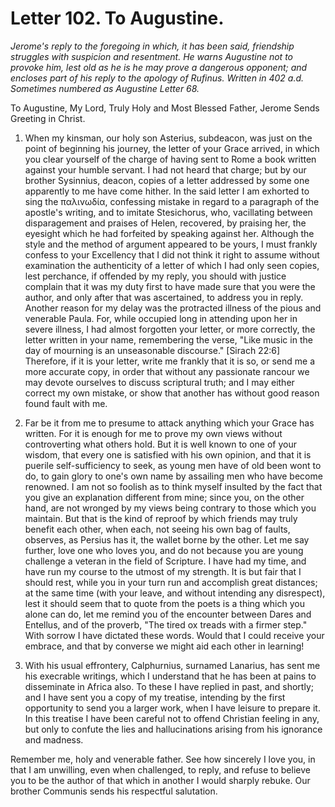<h1>Letter 102. To Augustine.</h1>

<p><i>Jerome's reply to the foregoing in which, it has been said, friendship struggles with suspicion and resentment. He warns Augustine not to provoke him, lest old as he is he may prove a dangerous opponent; and encloses part of his reply to the apology of Rufinus. Written in 402 a.d. Sometimes numbered as Augustine Letter 68.</i></p>

To Augustine, My Lord, Truly Holy and Most Blessed Father, Jerome Sends Greeting in Christ.

1. When my kinsman, our holy son Asterius, subdeacon, was just on the point of beginning his journey, the letter of your Grace arrived, in which you clear yourself of the charge of having sent to Rome a book written against your humble servant. I had not heard that charge; but by our brother Sysinnius, deacon, copies of a letter addressed by some one apparently to me have come hither. In the said letter I am exhorted to sing the παλινωδία, confessing mistake in regard to a paragraph of the apostle's writing, and to imitate Stesichorus, who, vacillating between disparagement and praises of Helen, recovered, by praising her, the eyesight which he had forfeited by speaking against her. Although the style and the method of argument appeared to be yours, I must frankly confess to your Excellency that I did not think it right to assume without examination the authenticity of a letter of which I had only seen copies, lest perchance, if offended by my reply, you should with justice complain that it was my duty first to have made sure that you were the author, and only after that was ascertained, to address you in reply. Another reason for my delay was the protracted illness of the pious and venerable Paula. For, while occupied long in attending upon her in severe illness, I had almost forgotten your letter, or more correctly, the letter written in your name, remembering the verse, "Like music in the day of mourning is an unseasonable discourse." [Sirach 22:6] Therefore, if it is your letter, write me frankly that it is so, or send me a more accurate copy, in order that without any passionate rancour we may devote ourselves to discuss scriptural truth; and I may either correct my own mistake, or show that another has without good reason found fault with me.

2. Far be it from me to presume to attack anything which your Grace has written. For it is enough for me to prove my own views without controverting what others hold. But it is well known to one of your wisdom, that every one is satisfied with his own opinion, and that it is puerile self-sufficiency to seek, as young men have of old been wont to do, to gain glory to one's own name by assailing men who have become renowned. I am not so foolish as to think myself insulted by the fact that you give an explanation different from mine; since you, on the other hand, are not wronged by my views being contrary to those which you maintain. But that is the kind of reproof by which friends may truly benefit each other, when each, not seeing his own bag of faults, observes, as Persius has it, the wallet borne by the other. Let me say further, love one who loves you, and do not because you are young challenge a veteran in the field of Scripture. I have had my time, and have run my course to the utmost of my strength. It is but fair that I should rest, while you in your turn run and accomplish great distances; at the same time (with your leave, and without intending any disrespect), lest it should seem that to quote from the poets is a thing which you alone can do, let me remind you of the encounter between Dares and Entellus, and of the proverb, "The tired ox treads with a firmer step." With sorrow I have dictated these words. Would that I could receive your embrace, and that by converse we might aid each other in learning!

3. With his usual effrontery, Calphurnius, surnamed Lanarius, has sent me his execrable writings, which I understand that he has been at pains to disseminate in Africa also. To these I have replied in past, and shortly; and I have sent you a copy of my treatise, intending by the first opportunity to send you a larger work, when I have leisure to prepare it. In this treatise I have been careful not to offend Christian feeling in any, but only to confute the lies and hallucinations arising from his ignorance and madness.

Remember me, holy and venerable father. See how sincerely I love you, in that I am unwilling, even when challenged, to reply, and refuse to believe you to be the author of that which in another I would sharply rebuke. Our brother Communis sends his respectful salutation.